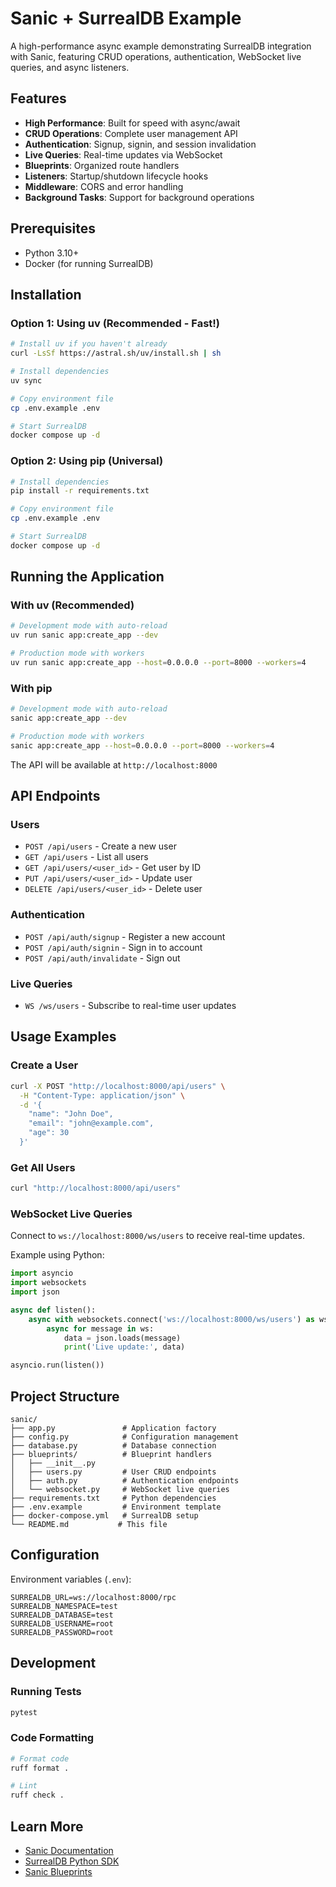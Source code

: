 # Sanic + SurrealDB Example

A high-performance async example demonstrating SurrealDB integration with Sanic, featuring CRUD operations, authentication, WebSocket live queries, and async listeners.

## Features

- **High Performance**: Built for speed with async/await
- **CRUD Operations**: Complete user management API
- **Authentication**: Signup, signin, and session invalidation
- **Live Queries**: Real-time updates via WebSocket
- **Blueprints**: Organized route handlers
- **Listeners**: Startup/shutdown lifecycle hooks
- **Middleware**: CORS and error handling
- **Background Tasks**: Support for background operations

## Prerequisites

- Python 3.10+
- Docker (for running SurrealDB)

## Installation

### Option 1: Using uv (Recommended - Fast!)

```bash
# Install uv if you haven't already
curl -LsSf https://astral.sh/uv/install.sh | sh

# Install dependencies
uv sync

# Copy environment file
cp .env.example .env

# Start SurrealDB
docker compose up -d
```

### Option 2: Using pip (Universal)

```bash
# Install dependencies
pip install -r requirements.txt

# Copy environment file
cp .env.example .env

# Start SurrealDB
docker compose up -d
```

## Running the Application

### With uv (Recommended)

```bash
# Development mode with auto-reload
uv run sanic app:create_app --dev

# Production mode with workers
uv run sanic app:create_app --host=0.0.0.0 --port=8000 --workers=4
```

### With pip

```bash
# Development mode with auto-reload
sanic app:create_app --dev

# Production mode with workers
sanic app:create_app --host=0.0.0.0 --port=8000 --workers=4
```

The API will be available at `http://localhost:8000`

## API Endpoints

### Users

- `POST /api/users` - Create a new user
- `GET /api/users` - List all users
- `GET /api/users/<user_id>` - Get user by ID
- `PUT /api/users/<user_id>` - Update user
- `DELETE /api/users/<user_id>` - Delete user

### Authentication

- `POST /api/auth/signup` - Register a new account
- `POST /api/auth/signin` - Sign in to account
- `POST /api/auth/invalidate` - Sign out

### Live Queries

- `WS /ws/users` - Subscribe to real-time user updates

## Usage Examples

### Create a User

```bash
curl -X POST "http://localhost:8000/api/users" \
  -H "Content-Type: application/json" \
  -d '{
    "name": "John Doe",
    "email": "john@example.com",
    "age": 30
  }'
```

### Get All Users

```bash
curl "http://localhost:8000/api/users"
```

### WebSocket Live Queries

Connect to `ws://localhost:8000/ws/users` to receive real-time updates.

Example using Python:
```python
import asyncio
import websockets
import json

async def listen():
    async with websockets.connect('ws://localhost:8000/ws/users') as ws:
        async for message in ws:
            data = json.loads(message)
            print('Live update:', data)

asyncio.run(listen())
```

## Project Structure

```
sanic/
├── app.py               # Application factory
├── config.py            # Configuration management
├── database.py          # Database connection
├── blueprints/          # Blueprint handlers
│   ├── __init__.py
│   ├── users.py         # User CRUD endpoints
│   ├── auth.py          # Authentication endpoints
│   └── websocket.py     # WebSocket live queries
├── requirements.txt     # Python dependencies
├── .env.example         # Environment template
├── docker-compose.yml   # SurrealDB setup
└── README.md           # This file
```

## Configuration

Environment variables (`.env`):

```
SURREALDB_URL=ws://localhost:8000/rpc
SURREALDB_NAMESPACE=test
SURREALDB_DATABASE=test
SURREALDB_USERNAME=root
SURREALDB_PASSWORD=root
```

## Development

### Running Tests

```bash
pytest
```

### Code Formatting

```bash
# Format code
ruff format .

# Lint
ruff check .
```

## Learn More

- [Sanic Documentation](https://sanic.dev/)
- [SurrealDB Python SDK](https://surrealdb.com/docs/sdk/python)
- [Sanic Blueprints](https://sanic.dev/en/guide/best-practices/blueprints.html)

